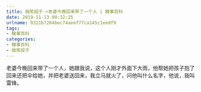 ```yaml
---
title: 搞笑段子->老婆今晚回来带了一个人 | 糗事百科
date: 2019-11-13 00:32:25
urlname: 0321b7204bec74aeef77ca145c1eedf9
tags: 
- 糗事百科
categories:
- 糗事百科
- 搞笑段子
---
```

老婆今晚回来带了一个人，她跟我说，这个人刚才外面下大雨，他帮她把孩子抱了回来还把伞给她，并把老婆送回来，我立马就火了，问他叫什么名字，他说，我叫雷锋。


